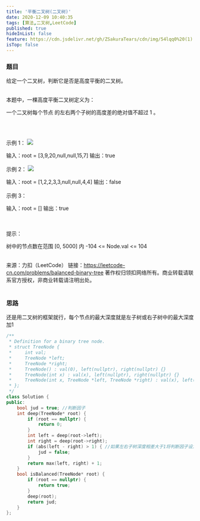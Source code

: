 ```yaml
---
title: '平衡二叉树(二叉树)'
date: 2020-12-09 10:40:35
tags: [算法,二叉树,LeetCode]
published: true
hideInList: false
feature: https://cdn.jsdelivr.net/gh/ZSakuraTears/cdn/img/54lqq0%20(1).jpg
isTop: false
---
```

### 题目
给定一个二叉树，判断它是否是高度平衡的二叉树。<br><br>
<!-- more -->
本题中，一棵高度平衡二叉树定义为：

一个二叉树每个节点 的左右两个子树的高度差的绝对值不超过 1 。<br><br>

 

示例 1：
![](https://assets.leetcode.com/uploads/2020/10/06/balance_1.jpg)

输入：root = [3,9,20,null,null,15,7]
输出：true<br><br>
示例 2：
![](https://assets.leetcode.com/uploads/2020/10/06/balance_2.jpg)

输入：root = [1,2,2,3,3,null,null,4,4]
输出：false<br><br>
示例 3：

输入：root = []
输出：true<br><br>
 

提示：

树中的节点数在范围 [0, 5000] 内
-104 <= Node.val <= 104<br><br>

来源：力扣（LeetCode）
链接：https://leetcode-cn.com/problems/balanced-binary-tree
著作权归领扣网络所有。商业转载请联系官方授权，非商业转载请注明出处。<br><br>

### 思路
还是用二叉树的框架就行，每个节点的最大深度就是左子树或右子树中的最大深度加1
```C++
/**
 * Definition for a binary tree node.
 * struct TreeNode {
 *     int val;
 *     TreeNode *left;
 *     TreeNode *right;
 *     TreeNode() : val(0), left(nullptr), right(nullptr) {}
 *     TreeNode(int x) : val(x), left(nullptr), right(nullptr) {}
 *     TreeNode(int x, TreeNode *left, TreeNode *right) : val(x), left(left), right(right) {}
 * };
 */
class Solution {
public:
    bool jud = true; //判断因子
    int deep(TreeNode* root) {
        if (root == nullptr) {
            return 0;
        }
        int left = deep(root->left);
        int right = deep(root->right);
        if (abs(left - right) > 1) { //如果左右子树深度相差大于1将判断因子设为false;
            jud = false;
        }
        return max(left, right) + 1;
    }
    bool isBalanced(TreeNode* root) {
        if (root == nullptr) {
            return true;
        }
        deep(root);
        return jud;
    }
};
```